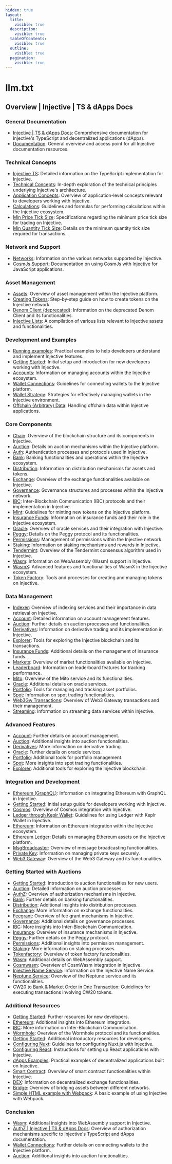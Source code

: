 ```yaml
---
hidden: true
layout:
  title:
    visible: true
  description:
    visible: true
  tableOfContents:
    visible: true
  outline:
    visible: true
  pagination:
    visible: true
---
```


# llm.txt

## Overview | Injective | TS & dApps Docs

### General Documentation

* [Injective | TS & dApps Docs](https://docs.ts.injective.network/): Comprehensive documentation for Injective's TypeScript and decentralized applications (dApps).
* [Documentation](https://docs.injective.network/): General overview and access point for all Injective documentation resources.

### Technical Concepts

* [Injective TS](https://github.com/InjectiveLabs/injective-ts): Detailed information on the TypeScript implementation for Injective.
* [Technical Concepts](https://docs.ts.injective.network/getting-started/technical-concepts): In-depth exploration of the technical principles underlying Injective's architecture.
* [Application Concepts](https://docs.ts.injective.network/getting-started/application-concepts): Overview of application-level concepts relevant to developers working with Injective.
* [Calculations](https://docs.ts.injective.network/getting-started/application-concepts/calculations): Guidelines and formulas for performing calculations within the Injective ecosystem.
* [Min Price Tick Size](https://docs.ts.injective.network/getting-started/application-concepts/calculations/min-price-tick-size): Specifications regarding the minimum price tick size for trading on Injective.
* [Min Quantity Tick Size](https://docs.ts.injective.network/getting-started/application-concepts/calculations/min-quantity-tick-size): Details on the minimum quantity tick size required for transactions.

### Network and Support

* [Networks](https://docs.ts.injective.network/getting-started/application-concepts/networks): Information on the various networks supported by Injective.
* [CosmJs Support](https://docs.ts.injective.network/getting-started/application-concepts/getting-started-cosmjs): Documentation on using CosmJs with Injective for JavaScript applications.

### Asset Management

* [Assets](https://docs.ts.injective.network/getting-started/assets): Overview of asset management within the Injective platform.
* [Creating Tokens](https://docs.ts.injective.network/getting-started/assets/creating-tokens): Step-by-step guide on how to create tokens on the Injective network.
* [Denom Client (deprecated)](https://docs.ts.injective.network/getting-started/assets/denom-client): Information on the deprecated Denom Client and its functionalities.
* [Injective Lists](https://docs.ts.injective.network/getting-started/assets/injective-list): A compilation of various lists relevant to Injective assets and functionalities.

### Development and Examples

* [Running examples](https://docs.ts.injective.network/getting-started/running-examples): Practical examples to help developers understand and implement Injective features.
* [Getting Started](https://docs.ts.injective.network/wallets/wallet): Initial setup and introduction for new developers working with Injective.
* [Accounts](https://docs.ts.injective.network/wallets/wallet-accounts): Information on managing accounts within the Injective ecosystem.
* [Wallet Connections](https://docs.ts.injective.network/wallets/wallet-connections): Guidelines for connecting wallets to the Injective platform.
* [Wallet Strategy](https://docs.ts.injective.network/wallets/wallet-wallet-strategy): Strategies for effectively managing wallets in the Injective environment.
* [Offchain (Arbitrary) Data](https://docs.ts.injective.network/wallets/offchain-arbitrary-data): Handling offchain data within Injective applications.

### Core Components

* [Chain](https://docs.ts.injective.network/querying/querying-chain): Overview of the blockchain structure and its components in Injective.
* [Auction](https://docs.ts.injective.network/querying/querying-chain/querying-chain-auction-module): Details on auction mechanisms within the Injective platform.
* [Auth](https://docs.ts.injective.network/querying/querying-chain/querying-chain-auth-module): Authentication processes and protocols used in Injective.
* [Bank](https://docs.ts.injective.network/querying/querying-chain/querying-chain-bank-module): Banking functionalities and operations within the Injective ecosystem.
* [Distribution](https://docs.ts.injective.network/querying/querying-chain/querying-chain-distribution): Information on distribution mechanisms for assets and tokens.
* [Exchange](https://docs.ts.injective.network/querying/querying-chain/querying-chain-exchange): Overview of the exchange functionalities available on Injective.
* [Governance](https://docs.ts.injective.network/querying/querying-chain/querying-chain-governance): Governance structures and processes within the Injective network.
* [IBC](https://docs.ts.injective.network/querying/querying-chain/querying-chain-ibc): Inter-Blockchain Communication (IBC) protocols and their implementation in Injective.
* [Mint](https://docs.ts.injective.network/querying/querying-chain/querying-chain-mint): Guidelines for minting new tokens on the Injective platform.
* [Insurance Funds](https://docs.ts.injective.network/querying/querying-chain/querying-chain-insurance-funds): Information on insurance funds and their role in the Injective ecosystem.
* [Oracle](https://docs.ts.injective.network/querying/querying-chain/querying-chain-oracle): Overview of oracle services and their integration with Injective.
* [Peggy](https://docs.ts.injective.network/querying/querying-chain/querying-chain-peggy): Details on the Peggy protocol and its functionalities.
* [Permissions](https://docs.ts.injective.network/querying/querying-chain/querying-chain-permissions): Management of permissions within the Injective network.
* [Staking](https://docs.ts.injective.network/querying/querying-chain/querying-chain-staking): Information on staking mechanisms and rewards in Injective.
* [Tendermint](https://docs.ts.injective.network/querying/querying-chain/querying-chain-tendermint): Overview of the Tendermint consensus algorithm used in Injective.
* [Wasm](https://docs.ts.injective.network/querying/querying-chain/querying-chain-wasm): Information on WebAssembly (Wasm) support in Injective.
* [WasmX](https://docs.ts.injective.network/querying/querying-chain/querying-chain-wasmx): Advanced features and functionalities of WasmX in the Injective ecosystem.
* [Token Factory](https://docs.ts.injective.network/querying/querying-chain/token-factory): Tools and processes for creating and managing tokens on Injective.

### Data Management

* [Indexer](https://docs.ts.injective.network/querying/querying-api): Overview of indexing services and their importance in data retrieval on Injective.
* [Account](https://docs.ts.injective.network/querying/querying-api/querying-indexer-account): Detailed information on account management features.
* [Auction](https://docs.ts.injective.network/querying/querying-api/querying-indexer-auction): Further details on auction processes and functionalities.
* [Derivatives](https://docs.ts.injective.network/querying/querying-api/querying-indexer-derivatives): Information on derivative trading and its implementation in Injective.
* [Explorer](https://docs.ts.injective.network/querying/querying-api/querying-indexer-explorer): Tools for exploring the Injective blockchain and its transactions.
* [Insurance Funds](https://docs.ts.injective.network/querying/querying-api/querying-indexer-insurance-funds): Additional details on the management of insurance funds.
* [Markets](https://docs.ts.injective.network/querying/querying-api/querying-indexer-markets): Overview of market functionalities available on Injective.
* [Leaderboard](https://docs.ts.injective.network/querying/querying-api/querying-indexer-leaderboard): Information on leaderboard features for tracking performance.
* [Mito](https://docs.ts.injective.network/querying/querying-api/querying-indexer-mito): Overview of the Mito service and its functionalities.
* [Oracle](https://docs.ts.injective.network/querying/querying-api/querying-indexer-oracle): Additional details on oracle services.
* [Portfolio](https://docs.ts.injective.network/querying/querying-api/querying-indexer-portfolio): Tools for managing and tracking asset portfolios.
* [Spot](https://docs.ts.injective.network/querying/querying-api/querying-indexer-spot): Information on spot trading functionalities.
* [Web3Gw Transactions](https://docs.ts.injective.network/querying/querying-api/querying-indexer-transaction): Overview of Web3 Gateway transactions and their management.
* [Streaming](https://docs.ts.injective.network/querying/querying-api/streaming): Information on streaming data services within Injective.

### Advanced Features

* [Account](https://docs.ts.injective.network/querying/querying-api/streaming/streaming-indexer-account): Further details on account management.
* [Auction](https://docs.ts.injective.network/querying/querying-api/streaming/streaming-indexer-auction): Additional insights into auction functionalities.
* [Derivatives](https://docs.ts.injective.network/querying/querying-api/streaming/streaming-indexer-derivatives): More information on derivative trading.
* [Oracle](https://docs.ts.injective.network/querying/querying-api/streaming/streaming-indexer-oracle): Further details on oracle services.
* [Portfolio](https://docs.ts.injective.network/querying/querying-api/streaming/streaming-indexer-portfolio): Additional tools for portfolio management.
* [Spot](https://docs.ts.injective.network/querying/querying-api/streaming/streaming-indexer-spot): More insights into spot trading functionalities.
* [Explorer](https://docs.ts.injective.network/querying/querying-api/streaming/streaming-indexer-explorer): Additional tools for exploring the Injective blockchain.

### Integration and Development

* [Ethereum (GraphQL)](https://docs.ts.injective.network/querying/querying-ethereum): Information on integrating Ethereum with GraphQL in Injective.
* [Getting Started](https://docs.ts.injective.network/transactions/transactions): Initial setup guide for developers working with Injective.
* [Cosmos](https://docs.ts.injective.network/transactions/transactions-cosmos): Overview of Cosmos integration with Injective.
* [Ledger through Keplr Wallet](https://docs.ts.injective.network/transactions/transactions-cosmos/ledger-through-keplr-wallet): Guidelines for using Ledger with Keplr Wallet in Injective.
* [Ethereum](https://docs.ts.injective.network/transactions/ethereum): Information on Ethereum integration within the Injective ecosystem.
* [Ethereum Ledger](https://docs.ts.injective.network/transactions/ethereum/ethereum-ledger): Details on managing Ethereum assets on the Injective platform.
* [MsgBroadcaster](https://docs.ts.injective.network/transactions/msgbroadcaster): Overview of message broadcasting functionalities.
* [Private Key](https://docs.ts.injective.network/transactions/private-key): Information on managing private keys securely.
* [Web3 Gateway](https://docs.ts.injective.network/transactions/web3-gateway): Overview of the Web3 Gateway and its functionalities.

### Getting Started with Auctions

* [Getting Started](https://docs.ts.injective.network/core-modules-and-examples/core-modules): Introduction to auction functionalities for new users.
* [Auction](https://docs.ts.injective.network/core-modules-and-examples/auction): Detailed information on auction processes.
* [AuthZ](https://docs.ts.injective.network/core-modules-and-examples/authz): Overview of authorization mechanisms in Injective.
* [Bank](https://docs.ts.injective.network/core-modules-and-examples/bank): Further details on banking functionalities.
* [Distribution](https://docs.ts.injective.network/core-modules-and-examples/distribution): Additional insights into distribution processes.
* [Exchange](https://docs.ts.injective.network/core-modules-and-examples/exchange): More information on exchange functionalities.
* [Feegrant](https://docs.ts.injective.network/core-modules-and-examples/feegrant): Overview of fee grant mechanisms in Injective.
* [Governance](https://docs.ts.injective.network/core-modules-and-examples/governance): Additional details on governance processes.
* [IBC](https://docs.ts.injective.network/core-modules-and-examples/ibc): More insights into Inter-Blockchain Communication.
* [Insurance](https://docs.ts.injective.network/core-modules-and-examples/insurance): Overview of insurance mechanisms in Injective.
* [Peggy](https://docs.ts.injective.network/core-modules-and-examples/peggy): Further details on the Peggy protocol.
* [Permissions](https://docs.ts.injective.network/core-modules-and-examples/permissions): Additional insights into permission management.
* [Staking](https://docs.ts.injective.network/core-modules-and-examples/staking): More information on staking processes.
* [Tokenfactory](https://docs.ts.injective.network/core-modules-and-examples/token-factory): Overview of token factory functionalities.
* [Wasm](https://docs.ts.injective.network/core-modules-and-examples/wasm): Additional details on WebAssembly support.
* [Cosmwasm](https://docs.ts.injective.network/smart-contracts/contracts): Overview of CosmWasm integration in Injective.
* [Injective Name Service](https://docs.ts.injective.network/smart-contracts/contracts/injective-name-service): Information on the Injective Name Service.
* [Neptune Service](https://docs.ts.injective.network/smart-contracts/contracts/neptune-service): Overview of the Neptune service and its functionalities.
* [CW20 to Bank & Market Order in One Transaction](https://docs.ts.injective.network/smart-contracts/contracts/cw20-convert-and-market-order-example): Guidelines for executing transactions involving CW20 tokens.

### Additional Resources

* [Getting Started](https://docs.ts.injective.network/bridges/bridge): Further resources for new developers.
* [Ethereum](https://docs.ts.injective.network/bridges/ethereum): Additional insights into Ethereum integration.
* [IBC](https://docs.ts.injective.network/bridges/ibc): More information on Inter-Blockchain Communication.
* [Wormhole](https://docs.ts.injective.network/bridges/wormhole): Overview of the Wormhole protocol and its functionalities.
* [Getting Started](https://docs.ts.injective.network/building-dapps/building-dapps): Additional introductory resources for developers.
* [Configuring Nuxt](https://docs.ts.injective.network/building-dapps/configuring-nuxt): Guidelines for configuring Nuxt.js with Injective.
* [Configuring React](https://docs.ts.injective.network/building-dapps/configuring-react): Instructions for setting up React applications with Injective.
* [dApps Examples](https://docs.ts.injective.network/building-dapps/dapps-examples): Practical examples of decentralized applications built on Injective.
* [Smart Contract](https://docs.ts.injective.network/building-dapps/dapps-examples/smart-contract): Overview of smart contract functionalities within Injective.
* [DEX](https://docs.ts.injective.network/building-dapps/dapps-examples/dex): Information on decentralized exchange functionalities.
* [Bridge](https://docs.ts.injective.network/building-dapps/dapps-examples/bridge): Overview of bridging assets between different networks.
* [Simple HTML example with Webpack](https://docs.ts.injective.network/building-dapps/dapps-examples/simple-html-example-with-webpack): A basic example of using Injective with Webpack.

### Conclusion

* [Wasm](https://docs.ts.injective.network/core-modules/wasm): Additional insights into WebAssembly support in Injective.
* [AuthZ | Injective | TS & dApps Docs](https://docs.ts.injective.network/core-modules/authz): Overview of authorization mechanisms specific to Injective's TypeScript and dApps documentation.
* [Wallet Connections](https://docs.ts.injective.network/wallet/wallet-connections): Further details on connecting wallets to the Injective platform.
* [Auction](https://docs.ts.injective.network/core-modules/auction): Additional insights into auction functionalities.
